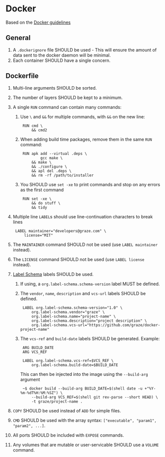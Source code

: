 # Docker

Based on the [Docker guidelines](https://docs.docker.com/engine/userguide/eng-image/dockerfile_best-practices/)

## General

1. A `.dockerignore` file SHOULD be used - This will ensure the amount of data sent to the docker daemon will be minimal.
1. Each container SHOULD have a single concern.

## Dockerfile

1. Multi-line arguments SHOULD be sorted.
1. The number of layers SHOULD be kept to a minimum.
1. A single `RUN` command can contain many commands:
    1. Use `\` and `&&` for multiple commands, with `&&` on the new line:

            RUN cmd \
                && cmd2

    1. When adding build time packages, remove them in the same `RUN` command:

            RUN apk add --virtual .deps \
                    gcc make \
                && make \
                && ./configure \
                && apl del .deps \
                && rm -rf /path/to/installer

    1. You SHOULD use `set -xe` to print commands and stop on any errors as the first command

            RUN set -xe \
                && do stuff \
                && tidy

1. Multiple line `LABEL`s should use line-continuation characters to break lines

        LABEL maintainer="developers@graze.com" \
            license="MIT"

1. The `MAINTAINER` command SHOULD not be used (use `LABEL maintainer` instead).
1. The `LICENSE` command SHOULD not be used (use `LABEL license` instead).
1. [Label Schema](label-schema.org) labels SHOULD be used.
    1. If using, a `org.label-schema.schema-version` label MUST be defined.
    1. The `vendor`, `name`, `description` and `vcs-url` labels SHOULD be defined.

            LABEL org.label-schema.schema-version="1.0" \
                org.label-schema.vendor="graze" \
                org.label-schema.name="project-name" \
                org.label-schema.description="project description" \
                org.label-schema.vcs-url="https://github.com/graze/docker-project-name"

    1. The `vcs-ref` and `build-date` labels SHOULD be generated. Example:

            ARG BUILD_DATE
            ARG VCS_REF

            LABEL org.label-schema.vcs-ref=$VCS_REF \
                org.label-schema.build-date=$BUILD_DATE

        This can then be injected into the image using the `--build-arg` argument

            ~$ docker build --build-arg BUILD_DATE=$(shell date -u +"%Y-%m-%dT%H:%M:%SZ") \
                --build-arg VCS_REF=$(shell git rev-parse --short HEAD) \
                -t graze/project-name .

1. `COPY` SHOULD be used instead of `ADD` for simple files.
1. `CMD` SHOULD be used with the array syntax: `["executable", "param1", "param2", ...]`.
1. All ports SHOULD be included with `EXPOSE` commands.
1. Any volumes that are mutable or user-servicable SHOULD use a `VOLUME` command.
